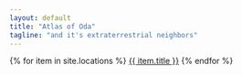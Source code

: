 ```yaml
---
layout: default
title: "Atlas of Oda"
tagline: "and it's extraterrestrial neighbors"
---
```



<div class='index-grid' markdown=1>
{% for item in site.locations %}
<a href="/locations/{{ item.slug }}">{{ item.title }}</a>
{% endfor %}
</div>